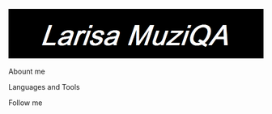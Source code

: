 ![Header](https://github.com/Larisa91/larisa91/blob/main/Новый%20точечный%20рисунок.png)

Abount me

Languages and Tools

Follow me